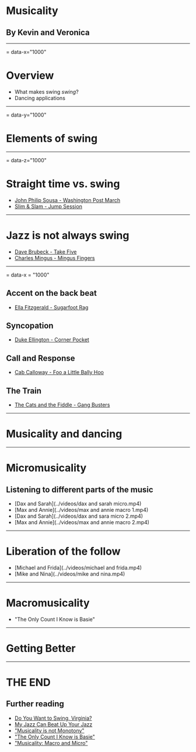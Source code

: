 # Musicality
## By Kevin and Veronica

---
= data-x="1000"
# Overview
- What makes swing _swing_?
- Dancing applications

---
= data-y="1000"

# Elements of swing

---
= data-z="1000"

# Straight time vs. swing
- [John Philip Sousa - Washington Post March](../music/sousa.mp3)
- [Slim & Slam - Jump Session](../music/jumpsession.mp3)

---

# Jazz is not always swing
- [Dave Brubeck - Take Five](../music/takefive.mp3)
- [Charles Mingus - Mingus Fingers](../music/mingusfingers.mp3)

---
= data-x = "1000"
## Accent on the back beat

- [Ella Fitzgerald - Sugarfoot Rag](../music/sugarfootrag.mp3)

## Syncopation

- [Duke Ellington - Corner Pocket](../music/cornerpocket.mp3)

## Call and Response

- [Cab Calloway - Foo a Little Bally Hoo](../music/fooalittleballyhoo.mp3)

## The Train
- [The Cats and the Fiddle - Gang Busters](../music/gangbusters.mp3)

---

# Musicality and dancing

---

# Micromusicality

## Listening to different parts of the music

- [Dax and Sarah](../videos/dax and sarah micro.mp4)
- [Max and Annie](../videos/max and annie macro 1.mp4)
- [Dax and Sarah](../videos/dax and sara micro 2.mp4)
- [Max and Annie](../videos/max and annie macro 2.mp4)

---

# Liberation of the follow

- [Michael and Frida](../videos/michael and frida.mp4)
- [Mike and Nina](../videos/mike and nina.mp4)

---

# Macromusicality

- "The Only Count I Know is Basie"

---

# Getting Better

---

# THE END

## Further reading

- [Do You Want to Swing, Virginia?](http://auralmajority.blogspot.com/2010/12/do-you-want-to-swing-virginia.html)
- [My Jazz Can Beat Up Your Jazz](http://myjazzcanbeatupyourjazz.blogspot.com/)
- ["Musicality is not Monotony"](http://therantingsofalindyhopper.wordpress.com/2009/10/06/musicality-is-not-monotony/)
- ["The Only Count I Know is Basie"](http://swungover.wordpress.com/2010/03/30/the-old-timer-part-4-the-only-count-i-know-is-basie/)
- ["Musicality: Macro and Micro"](http://blackbeltlindy.john-refactored.com/2011/03/musicality-macro-and-micro.html)
